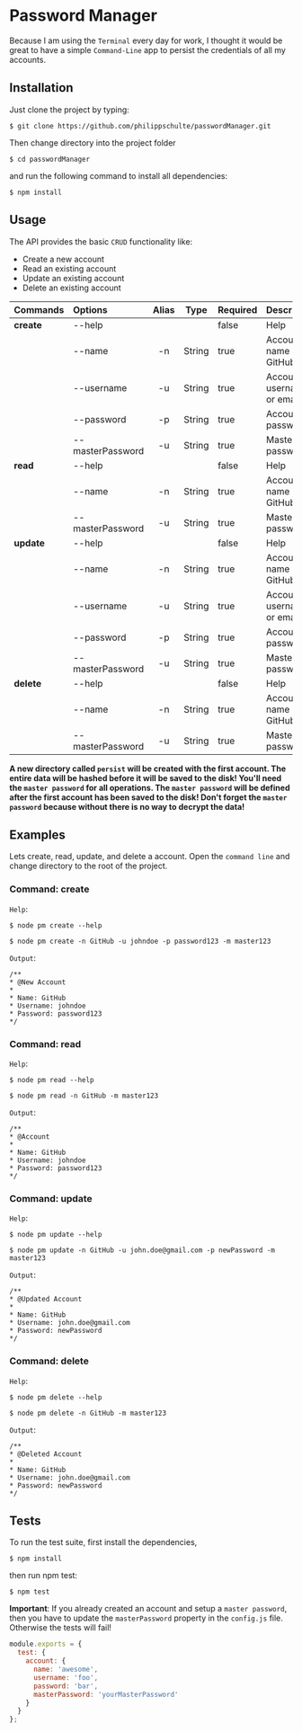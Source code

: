 # Password Manager

Because I am using the `Terminal` every day for work, I thought it would be great to have a simple `Command-Line` app to persist the credentials of all my accounts.

## Installation

Just clone the project by typing:

```
$ git clone https://github.com/philippschulte/passwordManager.git
```

Then change directory into the project folder

```
$ cd passwordManager
```

and run the following command to install all dependencies:

```
$ npm install
```

## Usage

The API provides the basic `CRUD` functionality like:

* Create a new account
* Read an existing account
* Update an existing account
* Delete an existing account

| Commands   | Options          | Alias | Type   | Required | Description               |
| :--------- | :--------------- | :---: | :----: | :------- | :------------------------ |
| **create** | --help		       	|	     	|	       | false    | Help                      |
|		         | --name           | -n	  | String | true     | Account name (eg: GitHub) |
| 		       | --username       | -u    | String | true     | Account username or email |
|		         | --password       | -p	  | String | true     | Account password          |
| 		       | --masterPassword | -u	  | String | true     | Master password           |
| **read**   | --help		       	|	    	|	       | false    | Help                      |
|		         | --name           | -n  	| String | true     | Account name (eg: GitHub) |
| 		       | --masterPassword | -u   	| String | true     | Master password           |
| **update** | --help		      	|	    	|	       | false    | Help                      |
|		         | --name           | -n	  | String | true     | Account name (eg: GitHub) |
| 		       | --username       | -u    | String | true     | Account username or email |
|		         | --password       | -p	  | String | true     | Account password          |
| 		       | --masterPassword | -u	  | String | true     | Master password           |
| **delete** | --help		       	|		    |	       | false    | Help                      |
|		         | --name           | -n  	| String | true     | Account name (eg: GitHub) |
| 		       | --masterPassword | -u	  | String | true     | Master password           |

**A new directory called `persist` will be created with the first account. The entire data will be hashed before it will be saved to the disk! You'll need the `master password` for all operations. The `master password` will be defined after the first account has been saved to the disk! Don't forget the `master password` because without there is no way to decrypt the data!**

## Examples

Lets create, read, update, and delete a account. Open the `command line` and change directory to the root of the project.

### Command: create

`Help`:

```
$ node pm create --help
```

```
$ node pm create -n GitHub -u johndoe -p password123 -m master123
```

`Output`:

```
/**
* @New Account
*
* Name: GitHub
* Username: johndoe
* Password: password123
*/
```

### Command: read

`Help`:

```
$ node pm read --help
```

```
$ node pm read -n GitHub -m master123
```

`Output`:

```
/**
* @Account
*
* Name: GitHub
* Username: johndoe
* Password: password123
*/
```

### Command: update

`Help`:

```
$ node pm update --help
```

```
$ node pm update -n GitHub -u john.doe@gmail.com -p newPassword -m master123
```

`Output`:

```
/**
* @Updated Account
*
* Name: GitHub
* Username: john.doe@gmail.com
* Password: newPassword
*/
```

### Command: delete

`Help`:

```
$ node pm delete --help
```

```
$ node pm delete -n GitHub -m master123
```

`Output`:

```
/**
* @Deleted Account
*
* Name: GitHub
* Username: john.doe@gmail.com
* Password: newPassword
*/
```

## Tests

To run the test suite, first install the dependencies,

```
$ npm install
```

then run npm test:

```
$ npm test
```

**Important**: If you already created an account and setup a `master password`, then you have to update the `masterPassword` property in the `config.js` file. Otherwise the tests will fail!

```javascript
module.exports = {
  test: {
    account: {
      name: 'awesome',
      username: 'foo',
      password: 'bar',
      masterPassword: 'yourMasterPassword'
    }
  }
};
```
